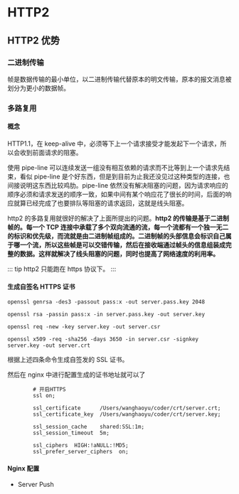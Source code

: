 # HTTP2

## HTTP2 优势

### 二进制传输

帧是数据传输的最小单位，以二进制传输代替原本的明文传输，原本的报文消息被划分为更小的数据帧。

### 多路复用

#### 概念

HTTP1.1，在 keep-alive 中，必须等下上一个请求接受才能发起下一个请求，所以会收到前面请求的阻塞。

使用 pipe-line 可以连续发送一组没有相互依赖的请求而不比等到上一个请求先结束，看似 pipe-line 是个好东西，但是到目前为止我还没见过这种类型的连接，也间接说明这东西比较鸡肋。pipe-line 依然没有解决阻塞的问题，因为请求响应的顺序必须和请求发送的顺序一致，如果中间有某个响应花了很长的时间，后面的响应就算已经完成了也要排队等阻塞的请求返回，这就是线头阻塞。

http2 的多路复用就很好的解决了上面所提出的问题。**http2 的传输是基于二进制帧的。每一个 TCP 连接中承载了多个双向流通的流，每一个流都有一个独一无二的标识和优先级，而流就是由二进制帧组成的。二进制帧的头部信息会标识自己属于哪一个流，所以这些帧是可以交错传输，然后在接收端通过帧头的信息组装成完整的数据。这样就解决了线头阻塞的问题，同时也提高了网络速度的利用率。**

::: tip
http2 只能跑在 https 协议下。
:::

#### 生成自签名 HTTPS 证书

`openssl genrsa -des3 -passout pass:x -out server.pass.key 2048`

`openssl rsa -passin pass:x -in server.pass.key -out server.key`

`openssl req -new -key server.key -out server.csr`

`openssl x509 -req -sha256 -days 3650 -in server.csr -signkey server.key -out server.crt`

根据上述四条命令生成自签发的 SSL 证书。

然后在 nginx 中进行配置生成的证书地址就可以了

```
        # 开启HTTPS
        ssl on;

        ssl_certificate      /Users/wanghaoyu/coder/crt/server.crt;
        ssl_certificate_key  /Users/wanghaoyu/coder/crt/server.key;

        ssl_session_cache    shared:SSL:1m;
        ssl_session_timeout  5m;

        ssl_ciphers  HIGH:!aNULL:!MD5;
        ssl_prefer_server_ciphers  on;
```

#### Nginx 配置

- Server Push
